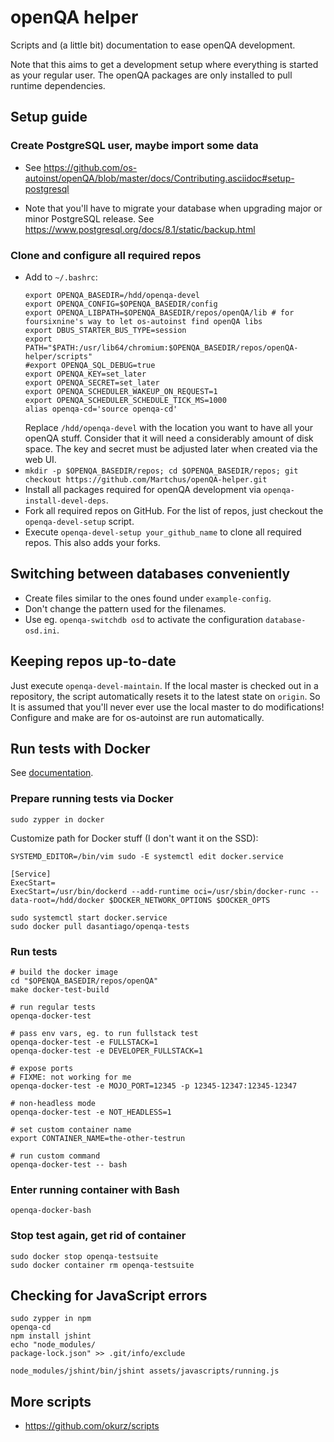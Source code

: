 # openQA helper
Scripts and (a little bit) documentation to ease openQA development.

Note that this aims to get a development setup where everything is started as your regular
user. The openQA packages are only installed to pull runtime dependencies.

## Setup guide
### Create PostgreSQL user, maybe import some data
* See https://github.com/os-autoinst/openQA/blob/master/docs/Contributing.asciidoc#setup-postgresql

* Note that you'll have to migrate your database when upgrading major or minor PostgreSQL release.
  See https://www.postgresql.org/docs/8.1/static/backup.html

### Clone and configure all required repos
* Add to `~/.bashrc`:
  ```
  export OPENQA_BASEDIR=/hdd/openqa-devel
  export OPENQA_CONFIG=$OPENQA_BASEDIR/config
  export OPENQA_LIBPATH=$OPENQA_BASEDIR/repos/openQA/lib # for foursixnine's way to let os-autoinst find openQA libs
  export DBUS_STARTER_BUS_TYPE=session
  export PATH="$PATH:/usr/lib64/chromium:$OPENQA_BASEDIR/repos/openQA-helper/scripts"
  #export OPENQA_SQL_DEBUG=true
  export OPENQA_KEY=set_later
  export OPENQA_SECRET=set_later
  export OPENQA_SCHEDULER_WAKEUP_ON_REQUEST=1
  export OPENQA_SCHEDULER_SCHEDULE_TICK_MS=1000
  alias openqa-cd='source openqa-cd'
  ```
  Replace `/hdd/openqa-devel` with the location you want to have all your openQA stuff. Consider that
  it will need a considerably amount of disk space. The key and secret must be adjusted later when
  created via the web UI.
* `mkdir -p $OPENQA_BASEDIR/repos; cd $OPENQA_BASEDIR/repos; git checkout https://github.com/Martchus/openQA-helper.git`
* Install all packages required for openQA development via `openqa-install-devel-deps`.
* Fork all required repos on GitHub. For the list of repos, just checkout the
  `openqa-devel-setup` script.
* Execute `openqa-devel-setup your_github_name` to clone all required repos. This also adds your
  forks.

## Switching between databases conveniently
* Create files similar to the ones found under `example-config`.
* Don't change the pattern used for the filenames.
* Use eg. `openqa-switchdb osd` to activate the configuration `database-osd.ini`.

## Keeping repos up-to-date
Just execute `openqa-devel-maintain`. If the local master is checked out in a repository, the
script automatically resets it to the latest state on `origin`. So It is assumed that you'll never
ever use the local master to do modifications! Configure and make are for os-autoinst are run
automatically.

## Run tests with Docker
See [documentation](https://github.com/os-autoinst/openQA/blob/master/docs/Contributing.asciidoc#running-tests-of-openqa-itself).

### Prepare running tests via Docker
```
sudo zypper in docker
```

Customize path for Docker stuff (I don't want it on the SSD):
```
SYSTEMD_EDITOR=/bin/vim sudo -E systemctl edit docker.service

[Service]
ExecStart=
ExecStart=/usr/bin/dockerd --add-runtime oci=/usr/sbin/docker-runc --data-root=/hdd/docker $DOCKER_NETWORK_OPTIONS $DOCKER_OPTS
```

```
sudo systemctl start docker.service
sudo docker pull dasantiago/openqa-tests
```

### Run tests
```
# build the docker image
cd "$OPENQA_BASEDIR/repos/openQA"
make docker-test-build

# run regular tests
openqa-docker-test

# pass env vars, eg. to run fullstack test
openqa-docker-test -e FULLSTACK=1
openqa-docker-test -e DEVELOPER_FULLSTACK=1

# expose ports
# FIXME: not working for me
openqa-docker-test -e MOJO_PORT=12345 -p 12345-12347:12345-12347

# non-headless mode
openqa-docker-test -e NOT_HEADLESS=1

# set custom container name
export CONTAINER_NAME=the-other-testrun

# run custom command
openqa-docker-test -- bash
```

### Enter running container with Bash
```
openqa-docker-bash
```

### Stop test again, get rid of container
```
sudo docker stop openqa-testsuite
sudo docker container rm openqa-testsuite
```

## Checking for JavaScript errors
```
sudo zypper in npm
openqa-cd
npm install jshint
echo "node_modules/
package-lock.json" >> .git/info/exclude
```

```
node_modules/jshint/bin/jshint assets/javascripts/running.js
```

## More scripts
* https://github.com/okurz/scripts
